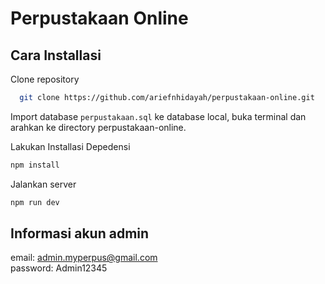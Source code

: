 
# Perpustakaan Online

## Cara Installasi
Clone repository
```bash
  git clone https://github.com/ariefnhidayah/perpustakaan-online.git
```
Import database `perpustakaan.sql` ke database local, buka terminal dan arahkan ke directory perpustakaan-online.

Lakukan Installasi Depedensi
```bash
npm install
```

Jalankan server
```bash
npm run dev
```
## Informasi akun admin
email: admin.myperpus@gmail.com \
password: Admin12345
